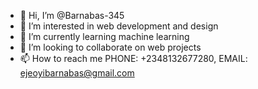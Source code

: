 - 👋 Hi, I’m @Barnabas-345
- 👀 I’m interested in web development and design
- 🌱 I’m currently learning machine learning
- 💞️ I’m looking to collaborate on web projects
- 📫 How to reach me PHONE: +2348132677280, EMAIL: ejeoyibarnabas@gmail.com

<!---
Barnabas-345/Barnabas-345 is a ✨ special ✨ repository because its `README.md` (this file) appears on your GitHub profile.
You can click the Preview link to take a look at your changes.
--->

